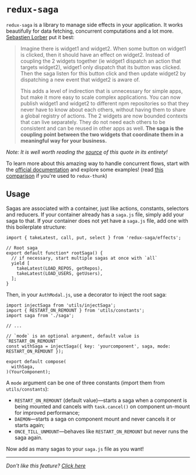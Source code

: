# `redux-saga`

`redux-saga` is a library to manage side effects in your application. It works
beautifully for data fetching, concurrent computations and a lot more.
[Sebastien Lorber](https://twitter.com/sebastienlorber) put it best:

> Imagine there is widget1 and widget2. When some button on widget1 is clicked,
  then it should have an effect on widget2. Instead of coupling the 2 widgets
  together (ie widget1 dispatch an action that targets widget2), widget1 only
  dispatch that its button was clicked. Then the saga listen for this button
  click and then update widget2 by dispatching a new event that widget2 is aware of.
>
> This adds a level of indirection that is unnecessary for simple apps, but make
  it more easy to scale complex applications. You can now publish widget1 and
  widget2 to different npm repositories so that they never have to know about
  each others, without having them to share a global registry of actions. The 2
  widgets are now bounded contexts that can live separately. They do not need
  each others to be consistent and can be reused in other apps as well. **The saga
  is the coupling point between the two widgets that coordinate them in a
  meaningful way for your business.**

_Note: It is well worth reading the [source](https://stackoverflow.com/questions/34570758/why-do-we-need-middleware-for-async-flow-in-redux/34623840#34623840)
of this quote in its entirety!_

To learn more about this amazing way to handle concurrent flows, start with the
[official documentation](https://redux-saga.github.io/redux-saga) and explore
some examples! (read [this comparison](https://stackoverflow.com/questions/34930735/pros-cons-of-using-redux-saga-with-es6-generators-vs-redux-thunk-with-es7-async/34933395) if you're used to `redux-thunk`)

## Usage

Sagas are associated with a container, just like actions, constants, selectors
and reducers. If your container already has a `saga.js` file, simply add your
saga to that. If your container does not yet have a `saga.js` file, add one with
this boilerplate structure:

```JS
import { takeLatest, call, put, select } from 'redux-saga/effects';

// Root saga
export default function* rootSaga() {
  // if necessary, start multiple sagas at once with `all` 
  yield [
    takeLatest(LOAD_REPOS, getRepos),
    takeLatest(LOAD_USERS, getUsers),
  ];
}
```

Then, in your `AuthModal.js`, use a decorator to inject the root saga:

```JS
import injectSaga from 'utils/injectSaga';
import { RESTART_ON_REMOUNT } from 'utils/constants';
import saga from './saga';

// ...

// `mode` is an optional argument, default value is `RESTART_ON_REMOUNT`
const withSaga = injectSaga({ key: 'yourcomponent', saga, mode: RESTART_ON_REMOUNT });

export default compose(
  withSaga,
)(YourComponent);
```

A `mode` argument can be one of three constants (import them from `utils/constants`):

- `RESTART_ON_REMOUNT` (default value)—starts a saga when a component is being mounted 
and cancels with `task.cancel()` on component un-mount for improved performance;
- `DAEMON`—starts a saga on component mount and never cancels it or starts again;
- `ONCE_TILL_UNMOUNT`—behaves like `RESTART_ON_REMOUNT` but never runs the saga again.

Now add as many sagas to your `saga.js` file as you want!

---

_Don't like this feature? [Click here](remove.md)_

